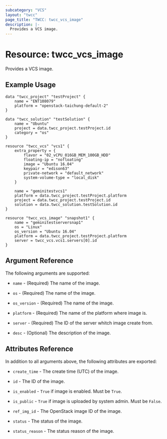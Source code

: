 ```yaml
---
subcategory: "VCS"
layout: "twcc"
page_title: "TWCC: twcc_vcs_image"
description: |-
  Provides a VCS image.
---
```


# Resource: twcc_vcs_image

Provides a VCS image.

## Example Usage

```hcl
data "twcc_project" "testProject" {
    name = "ENT108079"
    platform = "openstack-taichung-default-2"
}

data "twcc_solution" "testSolution" {
    name = "Ubuntu"
    project = data.twcc_project.testProject.id
    category = "os"
}

resource "twcc_vcs" "vcs1" {
    extra_property = {
        flavor = "02_vCPU_016GB_MEM_100GB_HDD"
        floating-ip = "nofloating"
        image = "Ubuntu 16.04"
        keypair = "edison63"
        private-network = "default_network"
        system-volume-type = "local_disk"
    }

    name = "geminitestvcs1"
    platform = data.twcc_project.testProject.platform
    project = data.twcc_project.testProject.id
    solution = data.twcc_solution.testSolution.id
}

resource "twcc_vcs_image" "snapshot1" {
    name = "geminitestserversnap1"
    os = "Linux"
    os_version = "Ubuntu 16.04"
    platform = data.twcc_project.testProject.platform
    server = twcc_vcs.vcs1.servers[0].id
}
```

## Argument Reference

The following arguments are supported:

* `name` - (Required) The name of the image.

* `os` - (Required) The name of the image.

* `os_version` - (Required) The name of the image.

* `platform` - (Required) The name of the platform where image is.

* `server` - (Required) The ID of the server whitch image create from.

* `desc` - (Optional) The description of the image.

## Attributes Reference

In addition to all arguments above, the following attributes are exported:

* `create_time` - The create time (UTC) of the image.

* `id` - The ID of the image.

* `is_enabled` - `True` if image is enabled. Must be `True`.

* `is_public` - `True` if image is uploaded by system admin. Must be `False`.

* `ref_img_id` - The OpenStack image ID of the image.

* `status` - The status of the image.

* `status_reason` - The status reason of the image.
